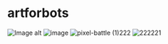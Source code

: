 # artforbots
![Image alt](https://github.com/Deku0022/raw/75597416/230162548-94f96561-ac0b-4230-ab20-383dedc5d227.png)
![image](https://user-images.githubusercontent.com/75597416/230162548-94f96561-ac0b-4230-ab20-383dedc5d227.png)
![pixel-battle (1)222](https://user-images.githubusercontent.com/75597416/230165484-a20e08f8-2143-4b13-8fb5-b62c65be316f.png)
![222221](https://user-images.githubusercontent.com/75597416/230167510-fca7a52a-2cf7-4811-94d2-cd65644cc56a.png)
